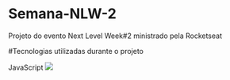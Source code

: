 # Semana-NLW-2
Projeto do evento Next Level Week#2 ministrado pela Rocketseat

#Tecnologias utilizadas durante o projeto

 
 <p>JavaScript <img src="https://img.icons8.com/color/48/000000/javascript.png"/></p>


